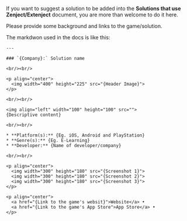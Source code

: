 If you want to suggest a solution to be added into the **Solutions that use Zenject/Extenject** document, you are more than welcome to do it here.

Please provide some background and links to the game/solution.

The markdwon used in the docs is like this:

```
---

### `{Company}:` Solution name

<br/><br/>

<p align="center">
  <img width="400" height="225" src="{Header Image}">
</p>

<br/><br/>

<img align="left" width="100" height="100" src="">
{Descriptive content}

<br/><br/>

* **Platform(s):** {Eg. iOS, Android and PlayStation}
* **Genre(s):** {Eg. E-Learning}
* **Developer:** {Name of developer/company}

<br/><br/>

<p align="center">
  <img width="300" height="180" src="{Screenshot 1}">
  <img width="300" height="180" src="{Screenshot 2}">
  <img width="300" height="180" src="{Screenshot 3}">
</p>

<p align="center">
  <a href="{Link to the game's websit}">Website</a> • 
  <a href="{Link to the game's App Store">App Store</a> • 
</p>
```
